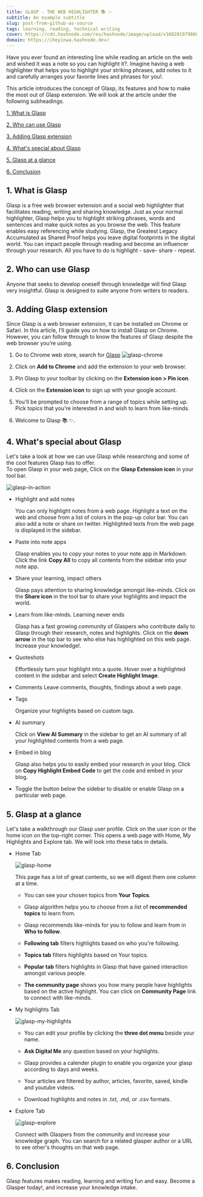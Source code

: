 ```yaml
---
title: GLASP - THE WEB HIGHLIGHTER 📚 ✨
subtitle: An example subtitle
slug: post-from-github-as-source
tags: learning, reading, technical writing
cover: https://cdn.hashnode.com/res/hashnode/image/upload/v1682019798680/Ag3aPJJUy.webp?auto=format
domain: https://iheyinwa.hashnode.dev/
---
```


<!-- ![glasp-hero](images/glaspHero.webp) -->
<!-- # GLASP: THE WEB HIGHLIGHTER 📚 ✨ -->

Have you ever found an interesting line while reading an article on the web and wished it was a note so you can highlight it?. Imagine having a web highlighter that helps you to highlight your striking phrases, add notes to it and carefully arranges your favorite lines and phrases for you!. 

This article introduces the concept of Glasp, its features and how to make the most out of Glasp extension. We will look at the article under the following subheadings. 

  [1. What is Glasp](#1-what-is-glasp)

  [2. Who can use Glasp](#2-who-can-use-glasp)

  [3. Adding Glasp extension](#3-adding-glasp-extension)

  [4. What's special about Glasp](#4-whats-special-about-glasp)

  [5. Glasp at a glance](#5-glasp-at-a-glance)

  [6. Conclusion](#6-conclusion)

## 1. What is Glasp

Glasp is a free web browser extension and a social web highlighter that facilitates reading, writing and sharing knowledge. Just as your normal highlighter, Glasp helps you to highlight striking phrases, words and sentences and make quick notes as you browse the web. This feature enables easy referencing while studying. Glasp, the Greatest Legacy Accumulated as Shared Proof  helps you leave digital footprints in the digital world. You can impact people through reading and become an influencer through your research. 
All you have to do is highlight - save- share - repeat.

## 2. Who can use Glasp

 Anyone that seeks to develop oneself through knowledge will find Glasp very insightful. Glasp is designed to suite anyone from writers to readers.

## 3. Adding Glasp extension

Since Glasp is a web browser extension, it can be installed on Chrome or Safari. In this article, I’ll guide you on how to install Glasp on Chrome. However, you can follow through to know the features of Glasp despite the web browser you’re using. 

  1. Go to Chrome web store, search for [Glasp](https://chrome.google.com/webstore/detail/glasp-social-web-highligh/blillmbchncajnhkjfdnincfndboieik)
    ![glasp-chrome](images/glaspChrome.png)

  2. Click on **Add to Chrome** and add the extension to your web browser.
   
  3. Pin Glasp to your toolbar by clicking on the **Extension icon > Pin icon**. 
   
  4. Click on the **Extension icon** to sign up with your google account.
   
  5. You'll be prompted to choose from a range of topics while setting up. Pick topics that you're interested in and wish to learn from like-minds.
   
  6. Welcome to Glasp 📚 ✨.

## 4. What's special about Glasp

Let's take a look at how we can use Glasp while researching and some of the cool features Glasp has to offer.  
To open Glasp in your web page, Click on the **Glasp Extension icon** in your tool bar. 

![glasp-in-action](images/glaspInAction.png)

- Highlight and add notes 

  You can only highlight notes from a web page. Highlight a text on the web and choose from a list of colors in the pop-up color bar. You can also add a note or share on twitter.  Highlighted texts from the web page is displayed in the sidebar. 

- Paste into note apps

  Glasp enables you to copy your notes to your note app in Markdown. Click the link **Copy All** to copy all contents from the sidebar into your note app.

- Share your learning, impact others
  
  Glasp pays attention to sharing knowledge amongst like-minds. Click on the **Share icon** in the tool bar to share your highlights and impact the world. 

- Learn from like-minds. Learning never ends
  
  Glasp has a fast growing community of Glaspers who contribute daily to Glasp through their research, notes and highlights. Click on the **down arrow** in the top bar to see who else has highlighted on this web page. Increase your knowledge!. 

- Quoteshots

  Effortlessly turn your highlight into a quote. Hover over a highlighted content in the sidebar and select **Create Highlight Image**. 

- Comments
  Leave comments, thoughts, findings about a web page. 
  
- Tags
  
  Organize your highlights based on custom tags.

- AI summary

  Click on **View AI Summary** in the sidebar to get an AI summary of all your highlighted contents from a web page.

- Embed in blog

  Glasp also helps you to easily embed your research in your blog. Click on **Copy Highlight Embed Code** to get the code and embed in your blog. 

- Toggle the button below the sidebar to disable or enable Glasp on a particular web page. 
  
## 5. Glasp at a glance

  Let's take a walkthrough our Glasp user profile. Click on the user icon or the home icon on the top-right corner. This opens a web page with Home, My Highlights and Explore tab. We will look into these tabs in details. 

- Home Tab 

  ![glasp-home](images/glaspHome.png)

  This page has a lot of great contents, so we will digest them one column at a time. 

    - You can see your chosen topics from **Your Topics**.

    - Glasp algorithm helps you to choose from a list of **recommended topics** to learn from.
  
    - Glasp recommends like-minds for you to follow and learn from in **Who to follow**.
  
    - **Following tab** filters highlights based on who you're following.
  
    - **Topics tab** filters highlights based on Your topics.

    - **Popular tab** filters highlights in Glasp that have gained interaction amongst various people. 

    - **The community page** shows you how many people have highlights based on the active highlight. You can click on **Community Page** link to connect with like-minds. 
  
- My highlights Tab
  
  ![glasp-my-highlights](images/glaspMyHighlightpage.png)

    - You can edit your profile by clicking the **three dot menu** beside your name.
   
    - **Ask Digital Me** any question based on your highlights. 
  
    - Glasp provides a calender plugin to enable you organize your glasp according to days and weeks. 
  
    - Your articles are filtered by author, articles, favorite, saved, kindle and youtube videos.
  
    - Download highlights and notes in .txt, .md, or .csv formats.

- Explore Tab
  
  ![glasp-explore](images/glaspExplore.png)

  Connect with Glaspers from the community and increase your knowledge graph. You can search for a related glasper author or a URL to see other's thoughts on that web page. 
  
## 6. Conclusion

Glasp features makes reading, learning and writing fun and easy. Become a Glasper today!, and increase your knowledge intake. 
